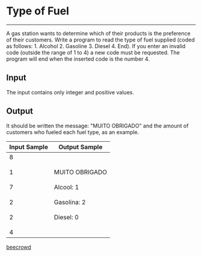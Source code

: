 # Type of Fuel

---

A gas station wants to determine which of their products is the preference of their customers. Write a program to read the type of fuel supplied (coded as follows: 1. Alcohol 2. Gasoline 3. Diesel 4. End). If you enter an invalid code (outside the range of 1 to 4) a new code must be requested. The program will end when the inserted code is the number 4.

## Input

The input contains only integer and positive values.

## Output

It should be written the message: "MUITO OBRIGADO" and the amount of customers who fueled each fuel type, as an example.

| Input Sample                                   | Output Sample                                                       |
| ---------------------------------------------- | ------------------------------------------------------------------- |
| 8<br><br>1<br><br>7<br><br>2<br><br>2<br><br>4 | MUITO OBRIGADO<br><br>Alcool: 1<br><br>Gasolina: 2<br><br>Diesel: 0 |

[beecrowd](https://www.beecrowd.com.br/judge/en/problems/view/1134)
